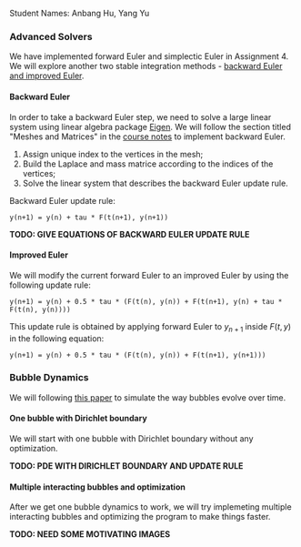 Student Names: Anbang Hu, Yang Yu

### Advanced Solvers
We have implemented forward Euler and simplectic Euler in Assignment 4. We will explore another two stable integration methods - [backward Euler and improved Euler](https://math.la.asu.edu/~dajones/class/275/ch2.pdf).

#### Backward Euler
In order to take a backward Euler step, we need to solve a large linear system using linear algebra package [Eigen](http://eigen.tuxfamily.org/index.php?title=Main_Page). We will follow the section titled "Meshes and Matrices" in the [course notes](http://www.cs.cmu.edu/~kmcrane/Projects/DGPDEC/paper.pdf) to implement backward Euler.

1. Assign unique index to the vertices in the mesh;
2. Build the Laplace and mass matrice according to the indices of the vertices;
3. Solve the linear system that describes the backward Euler update rule.

Backward Euler update rule:

```
y(n+1) = y(n) + tau * F(t(n+1), y(n+1))
```

__TODO: GIVE EQUATIONS OF BACKWARD EULER UPDATE RULE__

#### Improved Euler
We will modify the current forward Euler to an improved Euler by using the following update rule:

```
y(n+1) = y(n) + 0.5 * tau * (F(t(n), y(n)) + F(t(n+1), y(n) + tau * F(t(n), y(n))))
```

This update rule is obtained by applying forward Euler to $y_{n+1}$ inside $F(t, y)$ in the following equation:

```
y(n+1) = y(n) + 0.5 * tau * (F(t(n), y(n)) + F(t(n+1), y(n+1)))
```

### Bubble Dynamics
We will following [this paper](http://www.cs.columbia.edu/cg/doublebubbles/doublebubbles.pdf) to simulate the way bubbles evolve over time.

#### One bubble with Dirichlet boundary
We will start with one bubble with Dirichlet boundary without any optimization.

__TODO: PDE WITH DIRICHLET BOUNDARY AND UPDATE RULE__

#### Multiple interacting bubbles and optimization
After we get one bubble dynamics to work, we will try implemeting multiple interacting bubbles and optimizing the program to make things faster. 

__TODO: NEED SOME MOTIVATING IMAGES__
